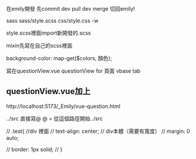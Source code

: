 <!-- git順序 -->
在emily開發
先commit
dev pull
dev merge
切回emily!

sass sass/style.scss css/style.css -w
<!-- 如果被關掉只要下watch指令就好 -->

style.scss裡面import新開發的.scss

mixin先寫在自己的scss裡面

background-color: map-get($colors, 顏色);


寫在questionView.vue
questionView for  頁面
vbase tab

questionView.vue加上
<template>
    <banner></banner>
</template>
-----------------------------
<script setup>
    import Banner from "../components/Banner.vue";
</script>


http://localhost:5173/_Emily/vue-question.html


../src
直接寫@
@ = 從這個路徑開始../src


// .test{
    //div  裡面
    // text-align: center;
    //  div本體（需要有寬度）
//     margin: 0 auto;

//     border: 1px solid;
// }

